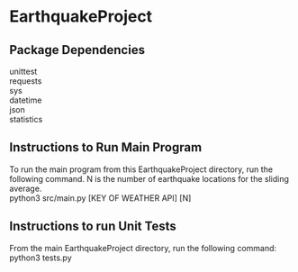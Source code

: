# EarthquakeProject

## Package Dependencies 
unittest <br />
requests<br />
sys<br />
datetime<br />
json<br />
statistics<br />

## Instructions to Run Main Program
To run the main program from this EarthquakeProject directory, run the following command. N is the number of earthquake locations for the sliding average. <br />
python3 src/main.py [KEY OF WEATHER API] [N]

## Instructions to run Unit Tests 
From the main EarthquakeProject directory, run the following command:<br />
python3 tests.py

